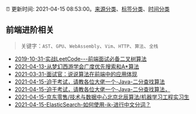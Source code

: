 :alarm_clock: 更新时间: 2021-04-15 08:53:00。[来源分类](../README.md)、[标签分类](../TAGS.md)、[时间分类](../TIMELINE.md)

## 前端进阶相关


> 关键字：`AST`、`GPU`、`WebAssembly`、`Vim`、`HTTP`、`算法`、`全栈`



- [2019-10-31-实战LeetCode---前端面试必备二叉树算法](https://www.ershicimi.com/p/f3413b58491ac20f4c17a09b8a0af5e1) 
- [2021-04-13-从梦幻西游学会广度优先搜索和A*算法](https://www.ershicimi.com/p/b34641353de96544191162c490a58ff2) 
- [2021-03-31-面试官：说说算法在前端中的应用体现](https://www.ershicimi.com/p/053c0c1f1cf722d0cc7929255b2a5219) 
- [2021-04-15-迫于考试，请教各位大佬一个-Java-二分查找算法](https://www.v2ex.com/t/770872) 
- [2021-04-15-迫于考试，请教各位大佬一个-Java-二分查找算法，](https://www.v2ex.com/t/770867) 
- [2021-04-15-京东零售/技术与数据中心北京北辰算法/机器学习工程实习生](https://www.v2ex.com/t/770853) 
- [2021-04-15-ElasticSearch-如何使用-ik-进行中文分词？](https://toutiao.io/k/ehhe1vm) 